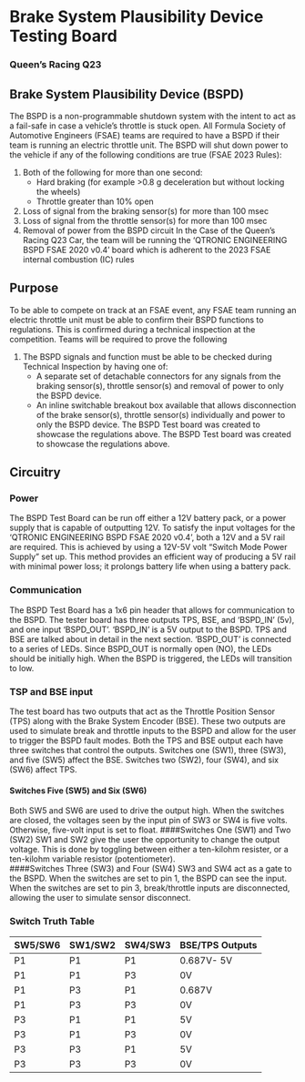 # Brake System Plausibility Device Testing Board

### Queen’s Racing Q23

## Brake System Plausibility Device (BSPD)

The BSPD is a non-programmable shutdown system with the intent to act as a fail-safe in case a vehicle’s throttle is stuck open. All Formula Society of Automotive Engineers (FSAE) teams are required to have a BSPD if their team is running an electric throttle unit. The BSPD will shut down power to the vehicle if any of the following conditions are true (FSAE 2023 Rules):

1. Both of the following for more than one second:
   - Hard braking (for example >0.8 g deceleration but without locking the wheels)
   - Throttle greater than 10% open
2. Loss of signal from the braking sensor(s) for more than 100 msec
3. Loss of signal from the throttle sensor(s) for more than 100 msec
4. Removal of power from the BSPD circuit
   In the Case of the Queen’s Racing Q23 Car, the team will be running the ‘QTRONIC ENGINEERING BSPD FSAE 2020 v0.4’ board which is adherent to the 2023 FSAE internal combustion (IC) rules

## Purpose

To be able to compete on track at an FSAE event, any FSAE team running an electric throttle unit must be able to confirm their BSPD functions to regulations. This is confirmed during a technical inspection at the competition. Teams will be required to prove the following

1. The BSPD signals and function must be able to be checked during Technical Inspection by having one of:
   - A separate set of detachable connectors for any signals from the braking sensor(s), throttle sensor(s) and removal of power to only the BSPD device.
   - An inline switchable breakout box available that allows disconnection of the brake sensor(s), throttle sensor(s) individually and power to only the BSPD device.
   The BSPD Test board was created to showcase the regulations above.
The BSPD Test board was created to showcase the regulations above.

## Circuitry

### Power

The BSPD Test Board can be run off either a 12V battery pack, or a power supply that is capable of outputting 12V. To satisfy the input voltages for the ‘QTRONIC ENGINEERING BSPD FSAE 2020 v0.4’, both a 12V and a 5V rail are required. This is achieved by using a 12V-5V volt “Switch Mode Power Supply” set up. This method provides an efficient way of producing a 5V rail with minimal power loss; it prolongs battery life when using a battery pack.

### Communication

The BSPD Test Board has a 1x6 pin header that allows for communication to the BSPD. The tester board has three outputs TPS, BSE, and ‘BSPD_IN’ (5v), and one input ‘BSPD_OUT’. ‘BSPD_IN’ is a 5V output to the BSPD. TPS and BSE are talked about in detail in the next section. ‘BSPD_OUT’ is connected to a series of LEDs. Since BSPD_OUT is normally open (NO), the LEDs should be initially high. When the BSPD is triggered, the LEDs will transition to low.

### TSP and BSE input

The test board has two outputs that act as the Throttle Position Sensor (TPS) along with the Brake System Encoder (BSE). These two outputs are used to simulate break and throttle inputs to the BSPD and allow for the user to trigger the BSPD fault modes. Both the TPS and BSE output each have three switches that control the outputs. Switches one (SW1), three (SW3), and five (SW5) affect the BSE. Switches two (SW2), four (SW4), and six (SW6) affect TPS.

#### Switches Five (SW5) and Six (SW6)

Both SW5 and SW6 are used to drive the output high. When the switches are closed, the voltages seen by the input pin of SW3 or SW4 is five volts. Otherwise, five-volt input is set to float.
####Switches One (SW1) and Two (SW2)
SW1 and SW2 give the user the opportunity to change the output voltage. This is done by toggling between either a ten-kilohm resister, or a ten-kilohm variable resistor (potentiometer).  
####Switches Three (SW3) and Four (SW4)
SW3 and SW4 act as a gate to the BSPD. When the switches are set to pin 1, the BSPD can see the input. When the switches are set to pin 3, break/throttle inputs are disconnected, allowing the user to simulate sensor disconnect.

### Switch Truth Table

| SW5/SW6 | SW1/SW2 | SW4/SW3 | BSE/TPS Outputs |
| ------- | ------- | ------- | --------------- |
| P1      | P1      | P1      | 0.687V- 5V      |
| P1      | P1      | P3      | 0V              |
| P1      | P3      | P1      | 0.687V          |
| P1      | P3      | P3      | 0V              |
| P3      | P1      | P1      | 5V              |
| P3      | P1      | P3      | 0V              |
| P3      | P3      | P1      | 5V              |
| P3      | P3      | P3      | 0V              |
